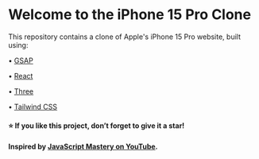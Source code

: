 # Welcome to the iPhone 15 Pro Clone

This repository contains a clone of Apple's iPhone 15 Pro website, built using:

• [GSAP](https://gsap.com/)

• [React](https://react.dev/)

• [Three](https://threejs.org/)

• [Tailwind CSS](https://tailwindcss.com/)

#### ⭐ If you like this project, don’t forget to give it a star!

#### Inspired by [JavaScript Mastery on YouTube](https://www.youtube.com/@javascriptmastery).
